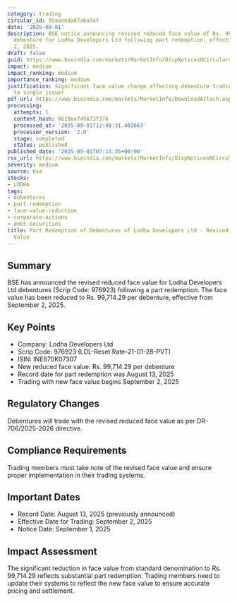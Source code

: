 ```yaml
---
category: trading
circular_id: 95aaeeda07a6a5af
date: '2025-09-01'
description: BSE notice announcing revised reduced face value of Rs. 99,714.29 per
  debenture for Lodha Developers Ltd following part redemption, effective September
  2, 2025.
draft: false
guid: https://www.bseindia.com/markets/MarketInfo/DispNoticesNCirculars.aspx?Noticeid={6A078DEC-BB50-44A6-9B9E-273553BF91A1}&noticeno=20250901-5&dt=09/01/2025&icount=5&totcount=36&flag=0
impact: medium
impact_ranking: medium
importance_ranking: medium
justification: Significant face value change affecting debenture trading but limited
  to single issuer
pdf_url: https://www.bseindia.com/markets/MarketInfo/DownloadAttach.aspx?id=20250901-5&attachedId=
processing:
  attempts: 1
  content_hash: 0619ee749673f376
  processed_at: '2025-09-01T12:48:31.403663'
  processor_version: '2.0'
  stage: completed
  status: published
published_date: '2025-09-01T07:14:35+00:00'
rss_url: https://www.bseindia.com/markets/MarketInfo/DispNoticesNCirculars.aspx?Noticeid={6A078DEC-BB50-44A6-9B9E-273553BF91A1}&noticeno=20250901-5&dt=09/01/2025&icount=5&totcount=36&flag=0
severity: medium
source: bse
stocks:
- LODHA
tags:
- debentures
- part-redemption
- face-value-reduction
- corporate-actions
- debt-securities
title: Part Redemption of Debentures of Lodha Developers Ltd - Revised Reduced Face
  Value
---
```


## Summary

BSE has announced the revised reduced face value for Lodha Developers Ltd debentures (Scrip Code: 976923) following a part redemption. The face value has been reduced to Rs. 99,714.29 per debenture, effective from September 2, 2025.

## Key Points

- Company: Lodha Developers Ltd
- Scrip Code: 976923 (LDL-Reset Rate-21-01-28-PVT)
- ISIN: INE670K07307
- New reduced face value: Rs. 99,714.29 per debenture
- Record date for part redemption was August 13, 2025
- Trading with new face value begins September 2, 2025

## Regulatory Changes

Debentures will trade with the revised reduced face value as per DR-706/2025-2026 directive.

## Compliance Requirements

Trading members must take note of the revised face value and ensure proper implementation in their trading systems.

## Important Dates

- Record Date: August 13, 2025 (previously announced)
- Effective Date for Trading: September 2, 2025
- Notice Date: September 1, 2025

## Impact Assessment

The significant reduction in face value from standard denomination to Rs. 99,714.29 reflects substantial part redemption. Trading members need to update their systems to reflect the new face value to ensure accurate pricing and settlement.